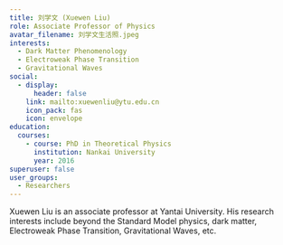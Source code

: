 ```yaml
---
title: 刘学文 (Xuewen Liu)
role: Associate Professor of Physics
avatar_filename: 刘学文生活照.jpeg
interests:
  - Dark Matter Phenomenology
  - Electroweak Phase Transition
  - Gravitational Waves
social:
  - display:
      header: false
    link: mailto:xuewenliu@ytu.edu.cn
    icon_pack: fas
    icon: envelope
education:
  courses:
    - course: PhD in Theoretical Physics
      institution: Nankai University
      year: 2016
superuser: false
user_groups:
  - Researchers
---
```

Xuewen Liu is an associate professor at Yantai University. His research interests include beyond the Standard Model physics, dark matter, Electroweak Phase Transition, Gravitational Waves, etc.